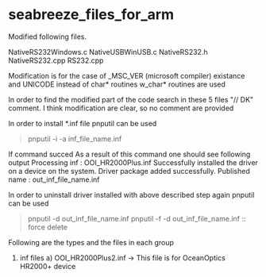 # seabreeze_files_for_arm

Modified following files.

NativeRS232Windows.c
NativeUSBWinUSB.c
NativeRS232.h
NativeRS232.cpp
RS232.cpp


Modification is for the case of _MSC_VER (microsoft compiler)
existance and UNICODE instead of char* routines w_char* routines are used

In order to find the modified part of the code search in these 5 files "// DK" comment.
I think modification are clear, so no comment are provided





In order to install *.inf file pnputil can be used
   
   >pnputil -i -a inf_file_name.inf
 
 If command succed As a result of this command one should see 
 following output
    Processing inf :            OOI_HR2000Plus.inf
    Successfully installed the driver on a device on the system.
    Driver package added successfully.
    Published name :            out_inf_file_name.inf
 
 
In order to uninstall driver installed with above described step again pnputil can be used
   
   >pnputil -d out_inf_file_name.inf
   >pnputil -f -d out_inf_file_name.inf    :: force delete



Following are the types and the files in each group

 1. inf files
    a) OOI_HR2000Plus2.inf  -> This file is for OceanOptics HR2000+ device
